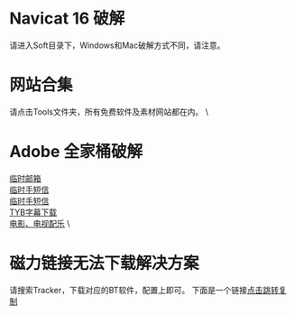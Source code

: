 # Navicat 16 破解
请进入Soft目录下，Windows和Mac破解方式不同，请注意。

# 网站合集
请点击Tools文件夹，所有免费软件及素材网站都在内。 \

# Adobe 全家桶破解

[临时邮箱](https://temp-mail.org/) \
[临时手短信](https://www.storytrain.info/) \
[临时手短信](https://yunduanxin.net/) \
[TYB字幕下载](https://addyoutube.com/) \
[电影、电视配乐](https://www.tunefind.com/) \

# 磁力链接无法下载解决方案
请搜索Tracker，下载对应的BT软件，配置上即可。
下面是一个链接[点击跳转复制](./Soft/BT-Tracker.md)
